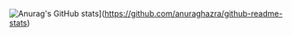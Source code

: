 ![Anurag's GitHub stats](https://github-readme-stats.vercel.app/api?username=AbelLee-LiYe)](https://github.com/anuraghazra/github-readme-stats)
